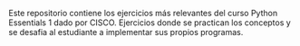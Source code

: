 Este repositorio contiene los ejercicios más relevantes del curso Python Essentials 1 dado por CISCO. Ejercicios donde se practican los conceptos y se desafia al estudiante a implementar sus propios programas.